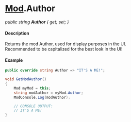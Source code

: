 # [Mod](API/MSCLoader/Mod.md).Author

*public string <b>Author</b> { get; set; }*

#### Description

Returns the mod Author, used for display purposes in the UI.  
Recommended to be capitalized for the best look in the UI!

#### Example

```csharp
public override string Author => "IT'S A ME!";

void GetModAuthor()
{
    Mod myMod = this;
    string modAuthor = myMod.Author;
    ModConsole.Log(modAuthor);

    // CONSOLE OUTPUT:
    // IT'S A ME!
}
```
